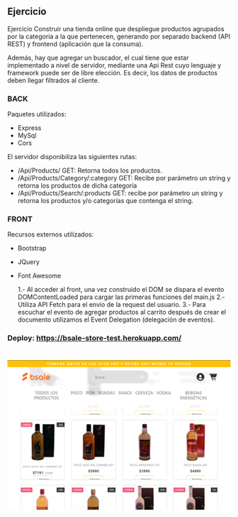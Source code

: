 ## Ejercicio

Ejercicio Construir una tienda online que despliegue productos agrupados por la categoría a la que pertenecen, generando por separado backend (API REST) y frontend (aplicación que la consuma).

Además, hay que agregar un buscador, el cual tiene que estar implementado a nivel de servidor, mediante una Api Rest cuyo lenguaje y framework puede ser de libre elección. Es decir, los datos de productos deben llegar filtrados al cliente.

### BACK

Paquetes utilizados:

- Express
- MySql
- Cors

El servidor disponibiliza las siguientes rutas:

- /Api/Products/ GET: Retorna todos los productos.
- /Api/Products/Category/:category GET: Recibe por parámetro un string y retorna los productos de dicha categoría
- /Api/Products/Search/:products GET: recibe por parámetro un string y retorna los productos y/o categorías que contenga el string.

<!-- * La consulta a la base de datos por medio de la ruta /Api/Products/Search/:products se hace a través de ?, y no con parámetros en texto plano con el objetivo para evitar los ataques de tipo SQL injection a nuestra base de datos. -->

### FRONT

Recursos externos utilizados:

- Bootstrap
- JQuery
- Font Awesome

  1.- Al acceder al front, una vez construido el DOM se dispara el evento DOMContentLoaded para cargar las primeras funciones del main.js
  2.- Utiliza API Fetch para el envío de la request del usuario.
  3.- Para escuchar el evento de agregar productos al carrito después de crear el documento utilizamos el Event Delegation (delegación de eventos).

### Deploy: https://bsale-store-test.herokuapp.com/

<h1 align="center">
   <img src="./captura.png">
</h1>
